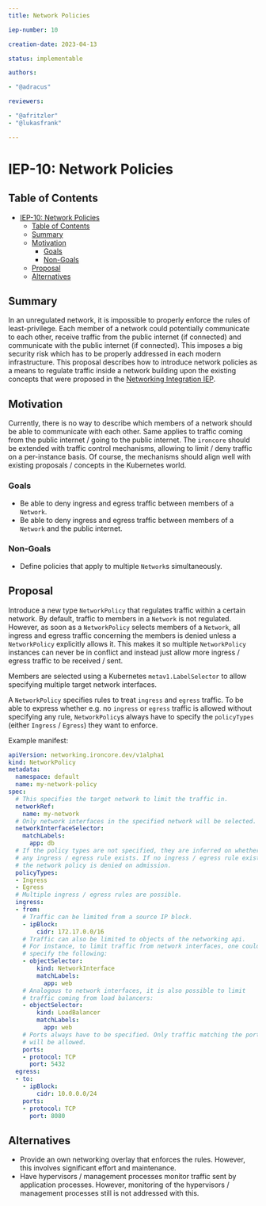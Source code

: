 ```yaml
---
title: Network Policies

iep-number: 10

creation-date: 2023-04-13

status: implementable

authors:

- "@adracus"

reviewers:

- "@afritzler"
- "@lukasfrank"

---
```


# IEP-10: Network Policies

## Table of Contents

- [IEP-10: Network Policies](#IEP-10-network-policies)
  - [Table of Contents](#table-of-contents)
  - [Summary](#summary)
  - [Motivation](#motivation)
    - [Goals](#goals)
    - [Non-Goals](#non-goals)
  - [Proposal](#proposal)
  - [Alternatives](#alternatives)

## Summary

In an unregulated network, it is impossible to properly enforce the rules
of least-privilege. Each member of a network could potentially communicate
to each other, receive traffic from the public internet (if connected) and
communicate with the public internet (if connected). This imposes a big security
risk which has to be properly addressed in each modern infrastructure.
This proposal describes how to introduce network policies as a means to regulate
traffic inside a network building upon the existing concepts that were proposed in the
[Networking Integration IEP](01-networking-integration.md).

## Motivation

Currently, there is no way to describe which members of a network should be able
to communicate with each other. Same applies to traffic coming from the public
internet / going to the public internet. The `ironcore` should be extended
with traffic control mechanisms, allowing to limit / deny traffic on a
per-instance basis. Of course, the mechanisms should align well with existing
proposals / concepts in the Kubernetes world.

### Goals

* Be able to deny ingress and egress traffic between members of a `Network`.
* Be able to deny ingress and egress traffic between members of a `Network` and
  the public internet.

### Non-Goals

* Define policies that apply to multiple `Network`s simultaneously.

## Proposal

Introduce a new type `NetworkPolicy` that regulates traffic within a certain network.
By default, traffic to members in a `Network` is not regulated. However, as soon as a
`NetworkPolicy` selects members of a `Network`, all ingress and egress traffic
concerning the members is denied unless a `NetworkPolicy` explicitly allows it.
This makes it so multiple `NetworkPolicy` instances can never be in conflict and
instead just allow more ingress / egress traffic to be received / sent.

Members are selected using a Kubernetes `metav1.LabelSelector` to allow specifying
multiple target network interfaces.

A `NetworkPolicy` specifies rules to treat `ingress` and `egress` traffic. To be
able to express whether e.g. no `ingress` or `egress` traffic is allowed without specifying
any rule, `NetworkPolicy`s always have to specify the `policyTypes` (either `Ingress` / `Egress`)
they want to enforce.

Example manifest:

```yaml
apiVersion: networking.ironcore.dev/v1alpha1
kind: NetworkPolicy
metadata:
  namespace: default
  name: my-network-policy
spec:
  # This specifies the target network to limit the traffic in.
  networkRef:
    name: my-network
  # Only network interfaces in the specified network will be selected.
  networkInterfaceSelector:
    matchLabels:
      app: db
  # If the policy types are not specified, they are inferred on whether
  # any ingress / egress rule exists. If no ingress / egress rule exists,
  # the network policy is denied on admission.
  policyTypes:
  - Ingress
  - Egress
  # Multiple ingress / egress rules are possible.
  ingress:
  - from:
    # Traffic can be limited from a source IP block.
    - ipBlock:
        cidr: 172.17.0.0/16
    # Traffic can also be limited to objects of the networking api.
    # For instance, to limit traffic from network interfaces, one could
    # specify the following:
    - objectSelector:
        kind: NetworkInterface
        matchLabels:
          app: web
    # Analogous to network interfaces, it is also possible to limit
    # traffic coming from load balancers:
    - objectSelector:
        kind: LoadBalancer
        matchLabels:
          app: web
    # Ports always have to be specified. Only traffic matching the ports
    # will be allowed.
    ports:
    - protocol: TCP
      port: 5432
  egress:
  - to:
    - ipBlock:
        cidr: 10.0.0.0/24
    ports:
    - protocol: TCP
      port: 8080
```

## Alternatives

* Provide an own networking overlay that enforces the rules. However, this
  involves significant effort and maintenance.
* Have hypervisors / management processes monitor traffic sent by application
  processes. However, monitoring of the hypervisors / management processes still
  is not addressed with this.
